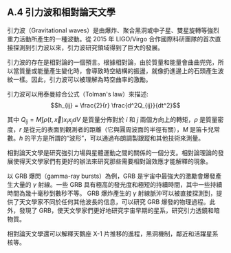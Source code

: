 ## A.4 引力波和相對論天文學

引力波（Gravitational waves）是由爆炸、聚合黑洞或中子星、雙星旋轉等強烈重力活動所產生的一種波動。從 2015 年 LIGO/Virgo 合作國際科研團隊的首次直接探測到引力波以來，引力波研究領域得到了巨大的發展。

引力波的存在是相對論的一個預言。根據相對論，由於質量和能量會曲曲兜兜，所以當質量或能量產生變化時，會導致時空結構的振盪，就像扔進邊上的石頭產生波紋一樣。因此，引力波可以被理解為時空曲率的激勵。

引力波可以用泰曼綜合公式（Tolman's law）來描述:
$$h_{ij} = \frac{2}{r} \frac{d^2Q_{ij}}{dt^2}$$

其中 $Q_{ij} = M \int\rho\left(t,\vec{x}\right) x_i x_j dV$ 是質量分佈對於 $i$ 和 $j$ 兩個方向上的轉矩，$\rho$ 是質量密度，$r$ 是從元的表面到觀測者的距離（它與圓周波面的半徑有關），$M$ 是笛卡兒常數。$h$ 的平方是所謂的“波形”，可以通過布朗調製跟蹤和其他技術來測量。

相對論天文學是研究強引力場與星體運動之間的關係的一個分支。相對論理論的發展使得天文學家們有更好的辦法來研究那些需要相對論效應才能解釋的現象。

以 GRB 爆閃（gamma-ray bursts）為例，GRB 是宇宙中最強大的激勵會爆發產生大量的 $\gamma$ 射線。一些 GRB 具有極高的發光度和極短的持續時間，其中一些持續時間為幾十毫秒到數秒不等。 GRB 爆炸產生的 $\gamma$ 射線脈沖可以被直接探測到，提供了天文學家不同於任何其他波長的信息，可以研究 GRB 爆發的物理過程。此外，發現了 GRB，使天文學家們更好地研究宇宙早期的星系，研究引力透鏡和暗物質。

相對論天文學還可以解釋天鵝座 X-1 片推移的進程，黑洞機制，鄰近和活躍星系核等。